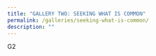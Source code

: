 ```yaml
---
title: "GALLERY TWO: SEEKING WHAT IS COMMON"
permalink: /galleries/seeking-what-is-common/
description: ""
---
```

G2